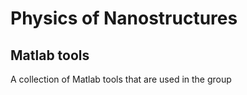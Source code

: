 # Physics of Nanostructures 
## Matlab tools
A collection of Matlab tools that are used in the group